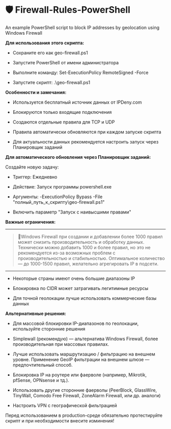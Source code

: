 #  🛡️ Firewall-Rules-PowerShell

An example PowerShell script to block IP addresses by geolocation using Windows Firewall

**Для использования этого скрипта:**

- Сохраните его как geo-firewall.ps1

- Запустите PowerShell от имени администратора

- Выполните команду: Set-ExecutionPolicy RemoteSigned -Force

- Запустите скрипт: .\geo-firewall.ps1

**Особенности и замечания:**

- Используется бесплатный источник данных от IPDeny.com

- Блокируются только входящие подключения

- Создаются отдельные правила для TCP и UDP

- Правила автоматически обновляются при каждом запуске скрипта

- Для актуальности данных рекомендуется настроить запуск через Планировщик заданий

**Для автоматического обновления через Планировщик заданий:**

Создайте новую задачу:

- Триггер: Ежедневно

- Действие: Запуск программы powershell.exe

- Аргументы: -ExecutionPolicy Bypass -File "полный_путь_к_скрипту\geo-firewall.ps1"

- Включить параметр "Запуск с наивысшими правами"

**Важные ограничения:**

---
> 🧠Windows Firewall при создании и добавлении более 1000 правил может снизить производительность и обработку данных.
Технически можно добавить 1000 и более правил, но это не рекомендуется из-за возможных проблем с производительностью и стабильностью.
Оптимальное количество — до 1000-1500 правил, желательно агрегировать IP в подсети.
---

- Некоторые страны имеют очень большие диапазоны IP

- Блокировка по CIDR может затрагивать легитимные ресурсы

- Для точной геолокации лучше использовать коммерческие базы данных

**Альтернативные решения:**

- Для массовой блокировки IP-диапазонов по геолокации, используйте сторонние решения

- Simplewall (рекомендую) — альтернатива Windows Firewall, более производительная при массовых правилах.

- Лучше использовать маршрутизацию / фильтрацию на внешнем уровне. Применение GeoIP фильтрации на внешнем шлюзе — предпочтительный способ.

- Блокировка IP на роутере или фаерволе (например, Mikrotik, pfSense, OPNsense и тд.).

- Использовать другие сторонние фаерволы (PeerBlock, GlassWire, TinyWall, Comodo Free Firewall, ZoneAlarm Firewall, или др. аналоги)

- Настроить VPN с географической фильтрацией

Перед использованием в production-среде обязательно протестируйте скрипт и при необходимости внесите изминения!
